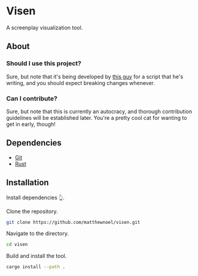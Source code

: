# Visen

A screenplay visualization tool.

## About

### Should I use this project?

Sure, but note that it's being developed by [this guy](https://github.com/matthewnoel) for a script that he's writing, and you should expect breaking changes whenever.

### Can I contribute?

Sure, but note that this is currently an autocracy, and thorough contribution guidelines will be established later. You're a pretty cool cat for wanting to get in early, though!

## Dependencies

* [Git](https://git-scm.com/downloads)
* [Rust](https://www.rust-lang.org/tools/install)

## Installation

Install dependencies 👆.

Clone the repository.

```bash
git clone https://github.com/matthewnoel/visen.git
```

Navigate to the directory.

```bash
cd visen
```

Build and install the tool.

```bash
cargo install --path .
```
